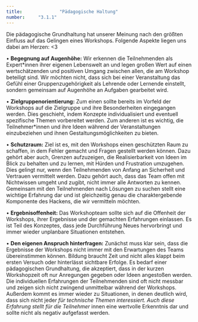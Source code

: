 ```yaml
---
title: 				"Pädagogische Haltung"
number: 	"3.1.1"
---  
```


Die pädagogische Grundhaltung hat unserer Meinung nach
den größten Einfluss auf das Gelingen eines Workshops. Folgende
Aspekte liegen uns dabei am Herzen: <3

• **Begegnung auf Augenhöhe:** Wir erkennen die Teilnehmenden
als Expert*innen ihrer eigenen Lebenswelt an
und legen großen Wert auf einen wertschätzenden und
positiven Umgang zwischen allen, die am Workshop beteiligt
sind. Wir möchten nicht, dass sich bei einer Veranstaltung
das Gefühl einer Gruppenzugehörigkeit als Lehrende
oder Lernende einstellt, sondern gemeinsam auf Augenhöhe
an Aufgaben gearbeitet wird.

• **Zielgruppenorientierung:** Zum einen sollte bereits im
Vorfeld der Workshops auf die Zielgruppe und ihre Besonderheiten
eingegangen werden. Dies geschieht, indem
Konzepte individualisiert und eventuell spezifische Themen
vorbereitet werden. Zum anderen ist es wichtig, die
Teilnehmer*innen und ihre Ideen während der Veranstaltungen
einzubeziehen und ihnen Gestaltungsmöglichkeiten
zu bieten.

• **Schutzraum:** Ziel ist es, mit den Workshops einen geschützten
Raum zu schaffen, in dem Fehler gemacht und
Fragen gestellt werden können. Dazu gehört aber auch,
Grenzen aufzuzeigen, die Realisierbarkeit von Ideen im
Blick zu behalten und zu lernen, mit Hürden und Frustration
umzugehen. Dies gelingt nur, wenn den Teilnehmenden
von Anfang an Sicherheit und Vertrauen vermittelt
werden. Dazu gehört auch, dass das Team offen mit Nichtwissen
umgeht und zugibt, nicht immer alle Antworten zu
kennen. Gemeinsam mit den Teilnehmenden nach Lösungen
zu suchen stellt eine wichtige Erfahrung dar und ist
gleichzeitig genau die charaktergebende Komponente des
Hackens, die wir vermitteln möchten.

• **Ergebnisoffenheit:** Das Workshopteam sollte sich auf die
Offenheit der Workshops, ihrer Ergebnisse und der gemachten
Erfahrungen einlassen. Es ist Teil des Konzeptes,
dass jede Durchführung Neues hervorbringt und immer
wieder unplanbare Situationen entstehen.

• **Den eigenen Anspruch hinterfragen:** Zunächst muss
klar sein, dass die Ergebnisse der Workshops nicht immer
mit den Erwartungen des Teams übereinstimmen können.
Bildung braucht Zeit und nicht alles klappt beim ersten
Versuch oder hinterlässt sichtbare Erfolge. Es bedarf einer
pädagogischen Grundhaltung, die akzeptiert, dass in der
kurzen Workshopzeit oft nur Anregungen gegeben oder
Ideen angestoßen werden. Die individuellen Erfahrungen
der Teilnehmenden sind oft nicht messbar und zeigen sich
nicht zwingend unmittelbar während der Workshops. Außerdem
kommt es immer wieder zu Situationen, in denen
deutlich wird, dass sich nicht jede*r für technische Themen
interessiert. Auch diese Erfahrung stellt für die Teilnehmer*
innen eine wertvolle Erkenntnis dar und sollte
nicht als negativ aufgefasst werden.